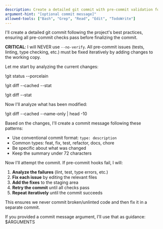 ```yaml
---
description: Create a detailed git commit with pre-commit validation following project best practices
argument-hint: "[optional commit message]"
allowed-tools: ["Bash", "Grep", "Read", "Edit", "TodoWrite"]
---
```


I'll create a detailed git commit following the project's best practices, ensuring all pre-commit checks pass before finalizing the commit.

**CRITICAL**: I will NEVER use `--no-verify`. All pre-commit issues (tests, linting, type checking, etc.) must be fixed iteratively by adding changes to the working copy.

Let me start by analyzing the current changes:

!git status --porcelain

!git diff --cached --stat

!git diff --stat

Now I'll analyze what has been modified:

!git diff --cached --name-only | head -10

Based on the changes, I'll create a commit message following these patterns:
- Use conventional commit format: `type: description`
- Common types: feat, fix, test, refactor, docs, chore
- Be specific about what was changed
- Keep the summary under 72 characters

Now I'll attempt the commit. If pre-commit hooks fail, I will:
1. **Analyze the failures** (lint, test, type errors, etc.)
2. **Fix each issue** by editing the relevant files
3. **Add the fixes** to the staging area
4. **Retry the commit** until all checks pass
5. **Repeat iteratively** until the commit succeeds

This ensures we never commit broken/unlinted code and then fix it in a separate commit.

If you provided a commit message argument, I'll use that as guidance: $ARGUMENTS